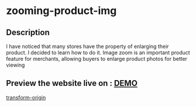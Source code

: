# zooming-product-img 


## Description 
I have noticed that many stores have the property of enlarging their product. I decided to learn how to do it. 
Image zoom is an important product feature for merchants, allowing buyers to enlarge product photos for better viewing


## Preview the website live on : [DEMO](https://carolinafledgling.github.io/zooming-product-img/)

[transform-origin](https://developer.mozilla.org/en-US/docs/Web/CSS/transform-origin)
